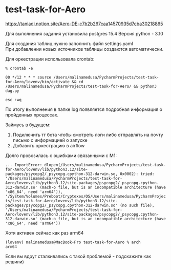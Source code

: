 # test-task-for-Aero
https://taniadi.notion.site/Aero-DE-c7b2b267caa14570935d7cba30218865


Для выполнения задания установила postgres 15.4
Версия python - 3.10

Для создания таблиц нужно заполнить файл settings.yaml \
При добавлении новых источников таблицы создаются автоматически.

Для оркестрации использовала crontab:

`% crontab -e`

`00 */12 * * * source /Users/malinamedusa/PycharmProjects/test-task-for-Aero/lovenv/bin/activate && cd /Users/malinamedusa/PycharmProjects/test-task-for-Aero/ && python3 dag.py`

`esc :wq`

По итогу выполнения в папке log появляется подробная информация о пройденных процессах.

Займусь в будущем: 
1. Подключить тг бота чтобы смотреть логи либо отправлять на почту письмо с информацией о запуске
2. Добавить оркестрацию в airflow

Долго провозилась с ошибками связанными с M1:

`...
ImportError: dlopen(/Users/malinamedusa/PycharmProjects/test-task-for-Aero/lovenv/lib/python3.12/site-packages/psycopg2/_psycopg.cpython-312-darwin.so, 0x0002): tried: '/Users/malinamedusa/PycharmProjects/test-task-for-Aero/lovenv/lib/python3.12/site-packages/psycopg2/_psycopg.cpython-312-darwin.so' (mach-o file, but is an incompatible architecture (have 'x86_64', need 'arm64')), '/System/Volumes/Preboot/Cryptexes/OS/Users/malinamedusa/PycharmProjects/test-task-for-Aero/lovenv/lib/python3.12/site-packages/psycopg2/_psycopg.cpython-312-darwin.so' (no such file), '/Users/malinamedusa/PycharmProjects/test-task-for-Aero/lovenv/lib/python3.12/site-packages/psycopg2/_psycopg.cpython-312-darwin.so' (mach-o file, but is an incompatible architecture (have 'x86_64', need 'arm64'))`

Хотя активен сейчас как раз arm64

`(lovenv) malinamedusa@MacBook-Pro test-task-for-Aero % arch`                 
`arm64`

Если вы вдруг сталкивались с такой проблемой - подскажите как решили)
